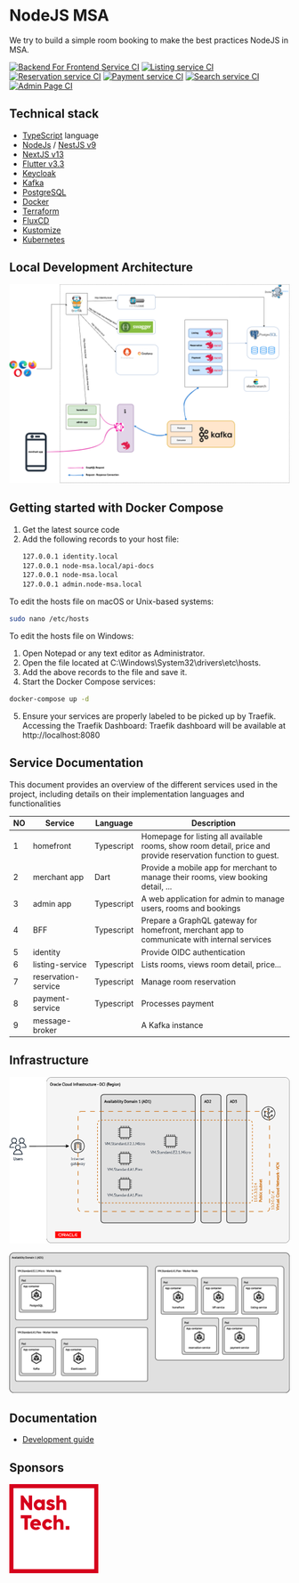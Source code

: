 # NodeJS MSA

We try to build a simple room booking to make the best practices NodeJS in MSA. 

[![Backend For Frontend Service CI](https://github.com/nashtech-garage/nodejs-msa/actions/workflows/bff-ci.yml/badge.svg)](https://github.com/nashtech-garage/nodejs-msa/actions/workflows/bff-ci.yml)
[![Listing service CI](https://github.com/nashtech-garage/nodejs-msa/actions/workflows/listing-ci.yml/badge.svg)](https://github.com/nashtech-garage/nodejs-msa/actions/workflows/listing-ci.yml)
[![Reservation service CI](https://github.com/nashtech-garage/nodejs-msa/actions/workflows/reservation-ci.yml/badge.svg)](https://github.com/nashtech-garage/nodejs-msa/actions/workflows/reservation-ci.yml)
[![Payment service CI](https://github.com/nashtech-garage/nodejs-msa/actions/workflows/payment-ci.yml/badge.svg)](https://github.com/nashtech-garage/nodejs-msa/actions/workflows/payment-ci.yml)
[![Search service CI](https://github.com/nashtech-garage/nodejs-msa/actions/workflows/search-ci.yml/badge.svg)](https://github.com/nashtech-garage/nodejs-msa/actions/workflows/search-ci.yml)
[![Admin Page CI](https://github.com/nashtech-garage/nodejs-msa/actions/workflows/adminpage-ci.yml/badge.svg)](https://github.com/nashtech-garage/nodejs-msa/actions/workflows/adminpage-ci.yml)

## Technical stack

* [TypeScript](https://www.typescriptlang.org) language
* [NodeJs](https://nodejs.org) / [NestJS v9](https://github.com/nestjs/nest)
* [NextJS v13](https://nextjs.org)
* [Flutter v3.3](https://flutter.dev)
* [Keycloak](https://www.keycloak.org)
* [Kafka](https://kafka.apache.org)
* [PostgreSQL](https://www.postgresql.org)
* [Docker](https://www.docker.com)
* [Terraform](https://www.terraform.io)
* [FluxCD](https://fluxcd.io)
* [Kustomize](https://kustomize.io)
* [Kubernetes](https://kubernetes.io)

## Local Development Architecture
![Local Development](docs/imgs/docker-compose-architecture.png)

## Getting started with Docker Compose
1. Get the latest source code
2. Add the following records to your host file:
   ```sh
   127.0.0.1 identity.local
   127.0.0.1 node-msa.local/api-docs
   127.0.0.1 node-msa.local
   127.0.0.1 admin.node-msa.local 
   ```
To edit the hosts file on macOS or Unix-based systems:
   ```sh
   sudo nano /etc/hosts 
   ```
To edit the hosts file on Windows:

1. Open Notepad or any text editor as Administrator.
2. Open the file located at C:\Windows\System32\drivers\etc\hosts.
3. Add the above records to the file and save it.
4. Start the Docker Compose services:
```sh
docker-compose up -d
```
5. Ensure your services are properly labeled to be picked up by Traefik.
Accessing the Traefik Dashboard:
Traefik dashboard will be available at http://localhost:8080

## Service Documentation
This document provides an overview of the different services used in the project, including details on their implementation languages and functionalities

| NO | Service             | Language    | Description                                                                                                  |
| -- | ------------------- | ----------- | ------------------------------------------------------------------------------------------------------------ |
| 1  | homefront           | Typescript  | Homepage for listing all available rooms, show room detail, price and provide reservation function to guest. |
| 2  | merchant app        | Dart        | Provide a mobile app for merchant to manage their rooms, view booking detail, ...                            |
| 3  | admin app           | Typescript  | A web application for admin to manage users, rooms and bookings                                              |
| 4  | BFF                 | Typescript  | Prepare a GraphQL gateway for homefront, merchant app to communicate with internal services                  |
| 5  | identity            |             | Provide OIDC authentication                                                                                  |
| 6  | listing-service     | Typescript  | Lists rooms, views room detail, price...                                                                     |
| 7  | reservation-service | Typescript  | Manage room reservation                                                                                      |
| 8  | payment-service     | Typescript  | Processes payment                                                                                            |
| 9  | message-broker      |             | A Kafka instance                                                                                             |

## Infrastructure

![Infrastructure](docs/imgs/infrastructure.png)


![Availability Domain 1 (AD1)](docs/imgs/infrastructure-ad1.png)

## Documentation
- [Development guide](docs/development-guide.md)

## Sponsors

![NashTech Vietnam](docs/imgs/nashTech-logo-red.svg)
